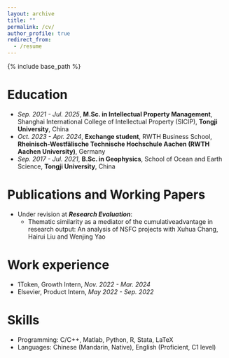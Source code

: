 ```yaml
---
layout: archive
title: ""
permalink: /cv/
author_profile: true
redirect_from:
  - /resume
---
```

{% include base_path %}

Education
=========

- *Sep. 2021 - Jul. 2025*, **M.Sc. in Intellectual Property Management**, Shanghai International College of Intellectual Property (SICIP), **Tongji University**, China
- *Oct. 2023 - Apr. 2024*, **Exchange student**, RWTH Business School, **Rheinisch-Westfälische Technische Hochschule Aachen (RWTH Aachen University)**, Germany
- *Sep. 2017 - Jul. 2021*, **B.Sc. in Geophysics**, School of Ocean and Earth Science, **Tongji University**, China

Publications and Working Papers
===============================

- Under revision at ***Research Evaluation***:
  - Thematic similarity as a mediator of the cumulativeadvantage in research output: An analysis of NSFC projects
    with Xuhua Chang, Hairui Liu and Wenjing Yao

# Work experience

* 1Token, Growth Intern, *Nov. 2022 - Mar. 2024*
* Elsevier, Product Intern, *May 2022 - Sep. 2022*

Skills
======

* Programming: C/C++, Matlab, Python, R, Stata, LaTeX
* Languages: Chinese (Mandarin, Native), English (Proficient, C1 level)

